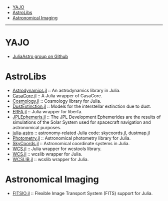 - [YAJO](#yajo)
- [AstroLibs](#astrolibs)
- [Astronomical Imaging](#astronomicalimaging)
 
----

# YAJO
* [JuliaAstro group on Github](https://JuliaAstro.github.io)

# AstroLibs
- [Astrodynamics.jl](https://github.com/helgee/Astrodynamics.jl) :: An astrodynamics library in Julia.
- [CasaCore.jl](https://github.com/mweastwood/CasaCore.jl) :: A Julia wrapper of CasaCore.
- [Cosmology.jl](https://github.com/JuliaAstro/Cosmology.jl) :: Cosmology library for Julia.
- [DustExtinction.jl](https://github.com/JuliaAstro/DustExtinction.jl) :: Models for the interstellar extinction due to dust.
- [ERFA.jl](https://github.com/JuliaAstro/ERFA.jl) :: Julia wrapper for liberfa.
- [JPLEphemeris.jl](https://github.com/helgee/JPLEphemeris.jl) :: The JPL Development Ephemerides are the results of simulations of the Solar System used for spacecraft navigation and astronomical purposes.
- [julia-astro](https://github.com/kbarbary/julia-astro) :: astronomy-related Julia code: skycoords.jl, dustmap.jl
- [Photometry.jl](https://github.com/kbarbary/Photometry.jl) :: Astronomical photometry library for Julia.
- [SkyCoords.jl](https://github.com/kbarbary/SkyCoords.jl) :: Astronomical coordinate systems in Julia.
- [WCS.jl](https://github.com/kbarbary/WCS.jl) :: Julia wrapper for wcstools library.
- [WCS.jl](https://github.com/nolta/WCS.jl) :: wcslib wrapper for Julia.
- [WCSLIB.jl](https://github.com/nolta/WCSLIB.jl) :: wcslib wrapper for Julia.


# Astronomical Imaging
- [FITSIO.jl](https://github.com/JuliaAstro/FITSIO.jl) :: Flexible Image Transport System (FITS) support for Julia.

